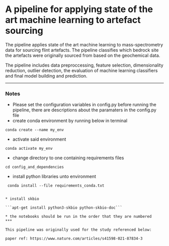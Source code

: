 # A pipeline for applying state of the art machine learning to artefact sourcing


The pipeline applies state of the art machine learning to mass-spectrometry data for sourcing flint artefacts. The pipeline classifies which bedrock site the artefacts were originally sourced from based on the geochemical data. 

The pipeline includes data preproccessing, feature selection, dimensionality reduction, outlier detection, the evaluation of machine learning classifiers and final model building and prediction. 

***
### Notes
* Please set the configuration variables in config.py before running the pipeline, there are descriptions about the paramaters in the config.py file
* create conda environment by running below in terminal

```conda create --name my_env ```

* activate said environment

```conda activate my_env ```

* change directory to one containing requirements files

```cd config_and_dependencies```

* install python libraries unto environment

``` conda install --file requirements_conda.txt```
``` pip install -r requirements_pip.txt

* install skbio

```apt-get install python3-skbio python-skbio-doc```

* the notebooks should be run in the order that they are numbered
***

This pipeline was originally used for the study referenced below:

paper ref: https://www.nature.com/articles/s41598-021-87834-3
